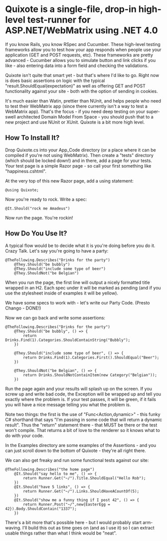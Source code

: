Quixote is a single-file, drop-in high-level test-runner for ASP.NET/WebMatrix using .NET 4.0
=================================================================================================

If you know Rails, you know RSpec and Cucumber. These high-level testing frameworks allow you to test how your app responds when people use your application (GET and POST requests, etc). These frameworks are pretty advanced - Cucumber allows you to simulate button and link clicks if you like - also entering data into a form field and checking the validations.

Quixote isn't quite that smart yet - but that's where I'd like to go. Right now is does basic assertions on logic with the typical "result.ShouldEqual(expectation)" as well as offering GET and POST functionality against your site - both with the option of sending in cookies.

It's much easier than Watin, prettier than NUnit, and helps people who need to test their WebMatrix app (since there currently isn't a way to test a WebMatrix app). That's the focus - if you need deep testing on your super-swell architected Domain Model From Space - you should push that to a new project and use NUnit or XUnit. Quixote is a bit more high level.


How To Install It?
------------------
Drop Quixote.cs into your App_Code directory (or a place where it can be compiled if you're not using WebMatrix). Then create a "tests" directory (which should be locked down!) and in there, add a page for your tests. Your test page is a simple Razor page - so call your first something like "happiness.cshtml".

At the very top of this new Razor page, add a using statement:

	@using Quixote;

Now you're ready to rock. Write a spec:

	@It.Should("rock me Amadeus")

Now run the page. You're rockin!
	
How Do You Use It?
------------------
A typical flow would be to decide what it is you're doing before you do it. Crazy Talk. Let's say you're going to have a party:
	
	@TheFollowing.Describes("Drinks for the party")
		@They.Should("be bubbly")
		@They.Should("include some type of beer")
		@They.ShouldNot("be Belgian")

When you run the page, the first line will output a nicely formatted title wrapped in an H2. Each spec under it will be marked as pending (and if you use the stylesheet inside of examples it will be yellow).

We have some specs to work with - let's write our Party Code.
(Presto Chango - DONE!)

Now we can go back and write some assertions:

	@TheFollowing.Describes("Drinks for the party")
		@They.Should("be bubbly", () => {
			return Drinks.Find(1).Categories.ShouldContainString("Bubbly");
		})
		
		@They.Should("include some type of beer", () => {
			return Drinks.Find(1).Categories.First().ShouldEqual("Beer");
		})
		
		@They.ShouldNot("be Belgian", () => {
			return Drinks.ShouldNotContainItem(new Category("Belgian"));
		})

Run the page again and your results will splash up on the screen. If you screw up and write bad code, the Exception will be wrapped up and tell you exactly where the problem is. If your test passes, it will be green, if it fails you will have a nice message telling you what the problem is.

Note two things: the first is the use of "Func<Action,dynamic>" - this funky C# shorthand that says "I'm passing in some code that will return a dynamic result". Thus the "return" statement there - that MUST be there or the test won't compile. That returns a bit of love to the renderer so it knows what to do with your code.

In the Examples directory are some examples of the Assertions - and you can just scroll down to the bottom of Quixote - they're all right there.

We can also get freaky and run some functional tests against our site:
	
	@TheFollowing.Describes("the home page")
		@It.Should("say hello to me", () => {
			return Runner.Get("~/").Title.ShouldEqual("Hello Rob");
		})
		@It.Should("have 5 links", () => {
			return Runner.Get("~/").Links.ShouldHaveACountOf(5);
		})
		@It.Should("show me a funny thing if I post 42", () => {
			return Runner.Post("~/",new{EasterEgg = 42}).Body.ShouldContain("1337");
		})

There's a bit more that's possible here - but I would probably start arm-waving. I'll build this out as time goes on (and as I use it) so I can extract usable things rather than what I think would be "neat". 
		
		